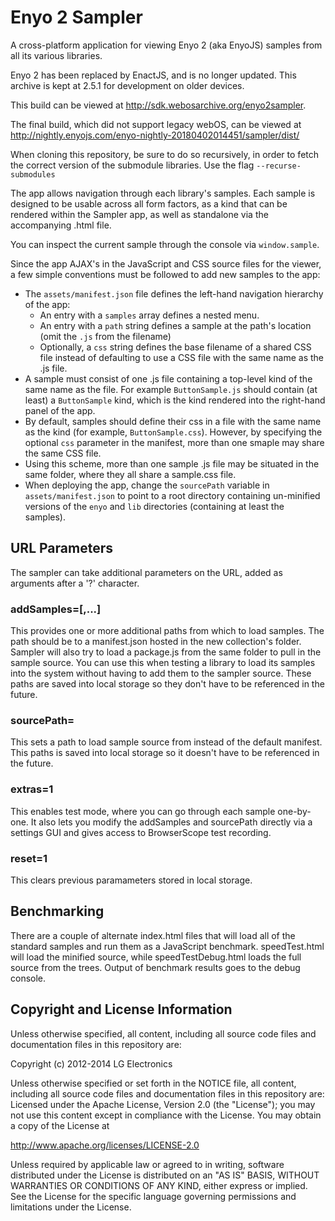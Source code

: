 # Enyo 2 Sampler

A cross-platform application for viewing Enyo 2 (aka EnyoJS) samples from all its various libraries.

Enyo 2 has been replaced by EnactJS, and is no longer updated. This archive is kept at 2.5.1 for development on older devices.

This build can be viewed at <http://sdk.webosarchive.org/enyo2sampler>.

The final build, which did not support legacy webOS, can be viewed at <http://nightly.enyojs.com/enyo-nightly-20180402014451/sampler/dist/>

When cloning this repository, be sure to do so recursively, in order to fetch the correct version of the submodule libraries.
Use the flag `--recurse-submodules`

The app allows navigation through each library's samples.  Each sample is designed to be usable across all form factors, as a kind that can be rendered within the Sampler app, as well as standalone via the accompanying .html file.

You can inspect the current sample through the console via `window.sample`.

Since the app AJAX's in the JavaScript and CSS source files for the viewer, a few simple conventions must be followed to add new samples to the app:

* The `assets/manifest.json` file defines the left-hand navigation hierarchy of the app:
	* An entry with a `samples` array defines a nested menu.
	* An entry with a `path` string defines a sample at the path's location (omit the `.js` from the filename)
	* Optionally, a `css` string defines the base filename of a shared CSS file instead of defaulting to use a CSS file with the same name as the .js file.
* A sample must consist of one .js file containing a top-level kind of the same name as the file.  For example `ButtonSample.js` should contain (at least) a `ButtonSample` kind, which is the kind rendered into the right-hand panel of the app.
* By default, samples should define their css in a file with the same name as the kind (for example, `ButtonSample.css`).  However, by specifying the optional `css` parameter in the manifest, more than one smaple may share the same CSS file.
* Using this scheme, more than one sample .js file may be situated in the same folder, where they all share a sample.css file.
* When deploying the app, change the `sourcePath` variable in `assets/manifest.json` to point to a root directory containing un-minified versions of the `enyo` and `lib` directories (containing at least the samples).

## URL Parameters

The sampler can take additional parameters on the URL, added as arguments after a '?' character.

### addSamples=<path>[,<path>...]

This provides one or more additional paths from which to load samples. The path should be to a manifest.json
hosted in the new collection's folder.  Sampler will also try to load a package.js from the same folder
to pull in the sample source.  You can use this when testing a library to load its samples into the system
without having to add them to the sampler source. These paths are saved into local storage so they don't
have to be referenced in the future.

### sourcePath=<path>

This sets a path to load sample source from instead of the default manifest.
This paths is saved into local storage so it doesn't have to be referenced in the future.

### extras=1

This enables test mode, where you can go through each sample one-by-one.  It also lets you modify
the addSamples and sourcePath directly via a settings GUI and gives access to BrowserScope
test recording.

### reset=1

This clears previous paramameters stored in local storage.

## Benchmarking

There are a couple of alternate index.html files that will load all of the standard samples and run them
as a JavaScript benchmark.  speedTest.html will load the minified source, while speedTestDebug.html
loads the full source from the trees.  Output of benchmark results goes to the debug console.

## Copyright and License Information

Unless otherwise specified, all content, including all source code files and
documentation files in this repository are:

Copyright (c) 2012-2014 LG Electronics

Unless otherwise specified or set forth in the NOTICE file, all content,
including all source code files and documentation files in this repository are:
Licensed under the Apache License, Version 2.0 (the "License");
you may not use this content except in compliance with the License.
You may obtain a copy of the License at

http://www.apache.org/licenses/LICENSE-2.0

Unless required by applicable law or agreed to in writing, software
distributed under the License is distributed on an "AS IS" BASIS,
WITHOUT WARRANTIES OR CONDITIONS OF ANY KIND, either express or implied.
See the License for the specific language governing permissions and
limitations under the License.
